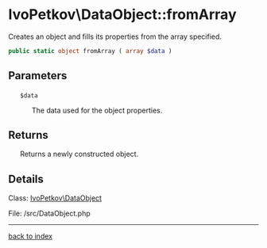 # IvoPetkov\DataObject::fromArray

Creates an object and fills its properties from the array specified.

```php
public static object fromArray ( array $data )
```

## Parameters

&nbsp;&nbsp;&nbsp;&nbsp;&nbsp;&nbsp;`$data`

&nbsp;&nbsp;&nbsp;&nbsp;&nbsp;&nbsp;&nbsp;&nbsp;&nbsp;&nbsp;&nbsp;&nbsp;The data used for the object properties.

## Returns

&nbsp;&nbsp;&nbsp;&nbsp;&nbsp;&nbsp;Returns a newly constructed object.

## Details

Class: [IvoPetkov\DataObject](ivopetkov.dataobject.class.md)

File: /src/DataObject.php

---

[back to index](index.md)


